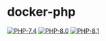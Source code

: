 # docker-php

[![PHP-7.4](https://github.com/elcweb/docker-php/actions/workflows/php74.yml/badge.svg)](https://github.com/elcweb/docker-php/actions/workflows/php74.yml)
[![PHP-8.0](https://github.com/elcweb/docker-php/actions/workflows/php80.yml/badge.svg)](https://github.com/elcweb/docker-php/actions/workflows/php80.yml)
[![PHP-8.1](https://github.com/elcweb/docker-php/actions/workflows/php81.yml/badge.svg)](https://github.com/elcweb/docker-php/actions/workflows/php81.yml)

